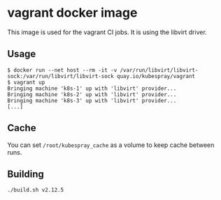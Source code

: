 # vagrant docker image

This image is used for the vagrant CI jobs. It is using the libvirt driver.

## Usage

```console
$ docker run --net host --rm -it -v /var/run/libvirt/libvirt-sock:/var/run/libvirt/libvirt-sock quay.io/kubespray/vagrant
$ vagrant up
Bringing machine 'k8s-1' up with 'libvirt' provider...
Bringing machine 'k8s-2' up with 'libvirt' provider...
Bringing machine 'k8s-3' up with 'libvirt' provider...
[...]
```

## Cache

You can set `/root/kubespray_cache` as a volume to keep cache between runs.

## Building

```shell
./build.sh v2.12.5
```
